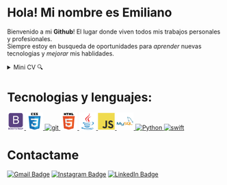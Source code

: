 # Hola! Mi nombre es Emiliano

Bienvenido a mi **Github**! El lugar donde viven todos mis trabajos personales y profesionales.  
Siempre estoy en busqueda de oportunidades para _aprender_ nuevas tecnologias y _mejorar_ mis hablidades.

<details>
  <summary>Mini CV 🔍️</summary>
  
  ### Educacion
  1. Licenciatura en Gestion Tecnologica en [UNIVERSIDAD DE LA MATANZA](https://www.unlam.edu.ar/index.php?seccion=3&idArticulo=665)
  2. Tecnicatura superior en Analisis de Sistemas en IFTS N° 5
  ### Cursos
  1. CS50 - Introduction to Computer Science [HARVARD UNIVERSITY](https://cs50.harvard.edu/college/2021/spring/) (Certificacion [>here<](https://certificates.cs50.io/79a31539-313e-4f15-a489-a1afbe847c1c.pdf?size=A4))
  2. CS50W - Web Programming with Python and JavaScript [HARVARD UNIVERSITY](https://cs50.harvard.edu/web/2020/)
  3. CS139p - Developing Apps for iOS [STANFORD UNIVERSITY](https://cs193p.sites.stanford.edu/)
  4. SL275 - Java Programming Language [IT COLLEGE](https://www.itcollege.com.ar/)
  5. Curso Introduccion a la ciberseguridad [CISCO NETWORKING ACADEMY](https://www.netacad.com/courses/cybersecurity/introduction-cybersecurity) (Certificacion [>here<](https://www.credly.com/badges/59001b8f-5d64-4430-8f74-509b15092153?source=linked_in_profile))
  ### Experiencia Laboral
  1. 2021 - Analista de soporte de Aplicaciones en [FK TECH](http://www.fktech.net/)
  2. 2015 - 2020 - Soporte IT Nivel 3 en [MACSTATION](http://www.macstation.com.ar/)
  3. 2012 - 2015 - Soporte IT Nivel 2 en [IPOINT](http://www.ipoint.com.ar/)
  4. 2007 - 2010 - Soporte IT Nivel 2 en [MACSTATION](http://www.macstation.com.ar/)
                                                                                         
</details>

# Tecnologias y lenguajes:

<a href="https://getbootstrap.com" target="_blank"> <img src="https://raw.githubusercontent.com/devicons/devicon/master/icons/bootstrap/bootstrap-plain-wordmark.svg" alt="bootstrap" width="40" height="40"/> </a> <a href="https://www.w3schools.com/css/" target="_blank"> <img src="https://raw.githubusercontent.com/devicons/devicon/master/icons/css3/css3-original-wordmark.svg" alt="css3" width="40" height="40"/> </a> <a href="https://git-scm.com/" target="_blank"> <img src="https://www.vectorlogo.zone/logos/git-scm/git-scm-icon.svg" alt="git" width="40" height="40"/> </a> <a href="https://www.w3.org/html/" target="_blank"> <img src="https://raw.githubusercontent.com/devicons/devicon/master/icons/html5/html5-original-wordmark.svg" alt="html5" width="40" height="40"/> </a> <a href="https://www.java.com" target="_blank"> <img src="https://raw.githubusercontent.com/devicons/devicon/master/icons/java/java-original.svg" alt="java" width="40" height="40"/> </a> <a href="https://developer.mozilla.org/en-US/docs/Web/JavaScript" target="_blank"> <img src="https://raw.githubusercontent.com/devicons/devicon/master/icons/javascript/javascript-original.svg" alt="javascript" width="40" height="40"/> </a> <a href="https://www.mysql.com/" target="_blank"> <img src="https://raw.githubusercontent.com/devicons/devicon/master/icons/mysql/mysql-original-wordmark.svg" alt="mysql" width="40" height="40"/> </a> <a href="https://www.python.org/" target="_blank"> <img src="https://upload.wikimedia.org/wikipedia/commons/c/c3/Python-logo-notext.svg" alt="Python" width="40" height="40"/> </a> <a href="https://swift.org/" target="_blank"> <img src="https://brandslogos.com/wp-content/uploads/images/large/swift-logo.png" alt="swift" width="40" height="40"/> </a> </p>

# Contactame

[![Gmail Badge](https://img.shields.io/badge/-Gmail-c14438?style=flat-square&logo=Gmail&logoColor=white&link=mailto:emilianomodula@gmail.com)](mailto:emilianomodula@gmail.com)
[![Instagram Badge](https://img.shields.io/badge/-Instagram-ff69b4?style=flat-square&labelColor=ff69b4&logo=instagram&logoColor=white&link=https://instagram.com/emimodula)](https://instagram.com/emimodula)
[![LinkedIn Badge](https://img.shields.io/badge/-LinkedIn-0e76a8?style=flat-square&labelColor=0e76a8&logo=linkedin&logoColor=white&link=https://www.linkedin.com/in/emilianomodula/)](https://www.linkedin.com/in/emilianomodula/)
